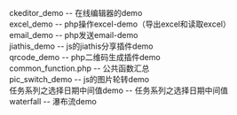 ckeditor_demo               -- 在线编辑器的demo <br />
excel_demo                  -- php操作excel-demo（导出excel和读取excel）<br />
email_demo                  -- php发送email-demo<br />
jiathis_demo                -- js的jiathis分享插件demo <br/>
qrcode_demo                 -- php二维码生成插件demo<br/>
common_function.php         -- 公共函数汇总 <br />
pic_switch_demo             -- js的图片轮转demo<br />
任务系列之选择日期中间值demo    -- 任务系列之选择日期中间值<br />
waterfall                   -- 瀑布流demo

